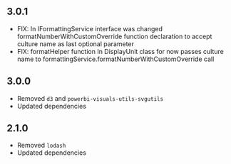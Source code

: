 ## 3.0.1
* FIX: In IFormattingService interface was changed formatNumberWithCustomOverride function declaration to accept culture name as last optional parameter
* FIX: formatHelper function In DisplayUnit class for now passes culture name to formattingService.formatNumberWithCustomOverride call

## 3.0.0
* Removed `d3` and `powerbi-visuals-utils-svgutils`
* Updated dependencies

## 2.1.0
* Removed `lodash`
* Updated dependencies

